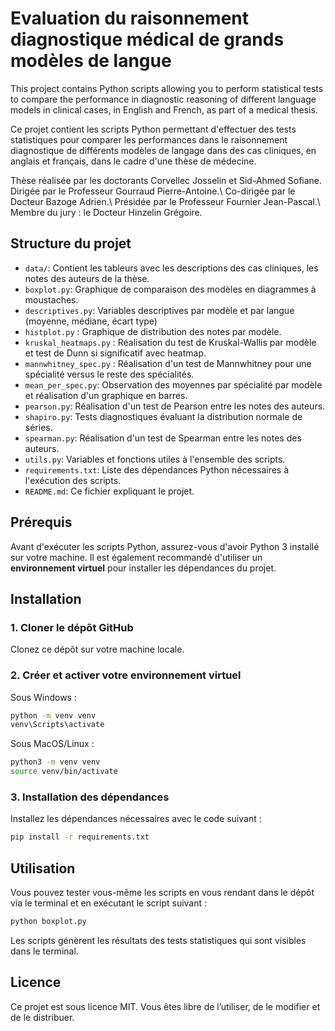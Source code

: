 # Evaluation du raisonnement diagnostique médical de grands modèles de langue

This project contains Python scripts allowing you to perform statistical tests to compare the performance in diagnostic reasoning of different language models in clinical cases, in English and French, as part of a medical thesis.

Ce projet contient les scripts Python permettant d'effectuer des tests statistiques pour comparer les performances dans le raisonnement diagnostique de différents modèles de langage dans des cas cliniques, en anglais et français, dans le cadre d'une thèse de médecine.

Thèse réalisée par les doctorants Corvellec Josselin et Sid-Ahmed Sofiane.\
Dirigée par le Professeur Gourraud Pierre-Antoine.\ 
Co-dirigée par le Docteur Bazoge Adrien.\ 
Présidée par le Professeur Fournier Jean-Pascal.\ 
Membre du jury : le Docteur Hinzelin Grégoire.

## Structure du projet

- `data/`: Contient les tableurs avec les descriptions des cas cliniques, les notes des auteurs de la thèse.
- `boxplot.py`: Graphique de comparaison des modèles en diagrammes à moustaches.
- `descriptives.py`: Variables descriptives par modèle et par langue (moyenne, médiane, écart type)
- `histplot.py` : Graphique de distribution des notes par modèle.
- `kruskal_heatmaps.py` : Réalisation du test de Kruskal-Wallis par modèle et test de Dunn si significatif avec heatmap.
- `mannwhitney_spec.py` : Réalisation d'un test de Mannwhitney pour une spécialité versus le reste des spécialités.
- `mean_per_spec.py`: Observation des moyennes par spécialité par modèle et réalisation d'un graphique en barres.
- `pearson.py`: Réalisation d'un test de Pearson entre les notes des auteurs.
- `shapiro.py`: Tests diagnostiques évaluant la distribution normale de séries.
- `spearman.py`: Réalisation d'un test de Spearman entre les notes des auteurs.
- `utils.py`: Variables et fonctions utiles à l'ensemble des scripts.
- `requirements.txt`: Liste des dépendances Python nécessaires à l'exécution des scripts.
- `README.md`: Ce fichier expliquant le projet.

## Prérequis

Avant d'exécuter les scripts Python, assurez-vous d'avoir Python 3 installé sur votre machine. Il est également recommandé d'utiliser un **environnement virtuel** pour installer les dépendances du projet.

## Installation

### 1. Cloner le dépôt GitHub

Clonez ce dépôt sur votre machine locale.

### 2. Créer et activer votre environnement virtuel

Sous Windows :

```bash
python -m venv venv
venv\Scripts\activate
```

Sous MacOS/Linux :

```bash
python3 -m venv venv
source venv/bin/activate
```

### 3. Installation des dépendances

Installez les dépendances nécessaires avec le code suivant :

```bash
pip install -r requirements.txt
```

## Utilisation

Vous pouvez tester vous-même les scripts en vous rendant dans le dépôt via le terminal et en exécutant le script suivant :

```bash
python boxplot.py
```

Les scripts génèrent les résultats des tests statistiques qui sont visibles dans le terminal.

## Licence

Ce projet est sous licence MIT. Vous êtes libre de l’utiliser, de le modifier et de le distribuer.
